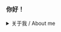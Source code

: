 ### 你好！

<details>
  <summary>关于我 / About me</summary>

我是一名刚刚从学校毕业的一名新晋打工人 (2024)，喜欢捣鼓新的东西，希望靠近一切美好和可爱的事物。对计算机图形学和渲染感兴趣，虽然认为写代码是一件很折磨的事情。目前正在上海作为一名GPU软件工程师工作，方向是光线追踪相关的新算法/应用、以及它们对显卡架构的影响。

Hi there! I am a new graduate student in China and currently working for NVIDIA as a GPU graphics architect in Shanghai. I'm focusing on raytracing-related new rendering methodologies, as well as their implementation and performance on both the algorithm and architecture sides.

</details>